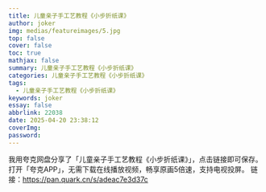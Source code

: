 ```yaml
---
title: 儿童亲子手工艺教程《小步折纸课》
author: joker
img: medias/featureimages/5.jpg
top: false
cover: false
toc: true
mathjax: false
summary: 儿童亲子手工艺教程《小步折纸课》
categories: 儿童亲子手工艺教程《小步折纸课》
tags:
  - 儿童亲子手工艺教程《小步折纸课》
keywords: joker
essay: false
abbrlink: 22038
date: 2025-04-20 23:38:12
coverImg:
password:
---
```


我用夸克网盘分享了「儿童亲子手工艺教程《小步折纸课》」，点击链接即可保存。打开「夸克APP」，无需下载在线播放视频，畅享原画5倍速，支持电视投屏。
链接：https://pan.quark.cn/s/adeac7e3d37c
